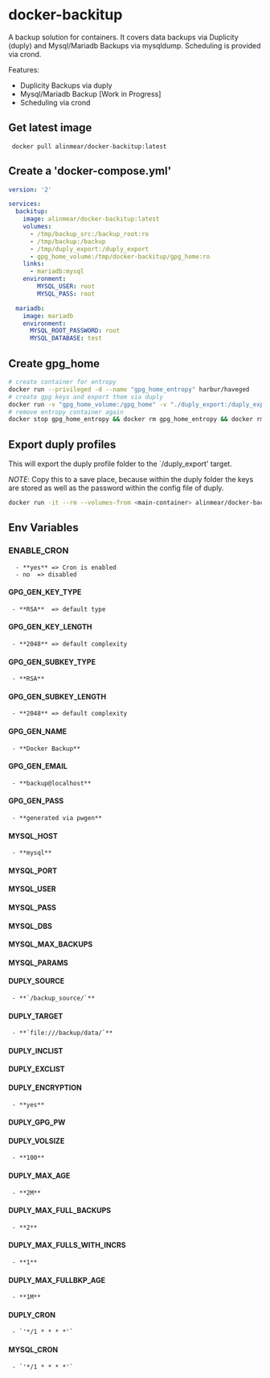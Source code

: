 # docker-backitup
A backup solution for containers. It covers data backups via Duplicity (duply) and Mysql/Mariadb Backups via mysqldump. Scheduling is provided via crond.

Features:

- Duplicity Backups via duply
- Mysql/Mariadb Backup [Work in Progress]
- Scheduling via crond

## Get latest image
     docker pull alinmear/docker-backitup:latest

## Create a 'docker-compose.yml'
```yaml
version: '2'

services:
  backitup:
    image: alinmear/docker-backitup:latest
    volumes:
      - /tmp/backup_src:/backup_root:ro
      - /tmp/backup:/backup
      - /tmp/duply_export:/duply_export
      - gpg_home_volume:/tmp/docker-backitup/gpg_home:ro
    links:
      - mariadb:mysql
    environment:
        MYSQL_USER: root
        MYSQL_PASS: root

  mariadb:
    image: mariadb
    environment:
      MYSQL_ROOT_PASSWORD: root
      MYSQL_DATABASE: test
```

## Create gpg_home
```bash
# create container for entropy
docker run --privileged -d --name "gpg_home_entropy" harbur/haveged
# create gpg keys and export them via duply
docker run -v "gpg_home_volume:/gpg_home" -v "./duply_export:/duply_export" --rm alinmear/docker-backitup:latest /bin/bash -c "gpg_setup && duply_setup && backitup_export && exit 0 || exit 1"
# remove entropy container again
docker stop gpg_home_entropy && docker rm gpg_home_entropy && docker rmi harbur/haveged
```

## Export duply profiles
This will export the duply profile folder to the `/duply_export' target.

*NOTE*: Copy this to a save place, because within the duply folder the keys are stored as well as the password within the config file of duply.

```bash
docker run -it --rm --volumes-from <main-container> alinmear/docker-backup:latest export
```

## Env Variables

### ENABLE_CRON
      - **yes** => Cron is enabled
      - no 	=> disabled

#### GPG_GEN_KEY_TYPE
     - **RSA**	=> default type

#### GPG_GEN_KEY_LENGTH
     - **2048**	=> default complexity

#### GPG_GEN_SUBKEY_TYPE
     - **RSA**

#### GPG_GEN_SUBKEY_LENGTH
     - **2048**	=> default complexity

#### GPG_GEN_NAME
     - **Docker Backup**

#### GPG_GEN_EMAIL
     - **backup@localhost**

#### GPG_GEN_PASS
     - **generated via pwgen**

#### MYSQL_HOST
     - **mysql**

#### MYSQL_PORT

#### MYSQL_USER

#### MYSQL_PASS

#### MYSQL_DBS

#### MYSQL_MAX_BACKUPS

#### MYSQL_PARAMS

#### DUPLY_SOURCE
     - **`/backup_source/`**

#### DUPLY_TARGET
     - **`file:///backup/data/`**

#### DUPLY_INCLIST

#### DUPLY_EXCLIST

#### DUPLY_ENCRYPTION
     - **yes**

#### DUPLY_GPG_PW

#### DUPLY_VOLSIZE
     - **100**

#### DUPLY_MAX_AGE
     - **2M**

#### DUPLY_MAX_FULL_BACKUPS
     - **2**

#### DUPLY_MAX_FULLS_WITH_INCRS
     - **1**

#### DUPLY_MAX_FULLBKP_AGE
     - **1M**

#### DUPLY_CRON
     - `'*/1 * * * *'`

#### MYSQL_CRON
     - `'*/1 * * * *'`
